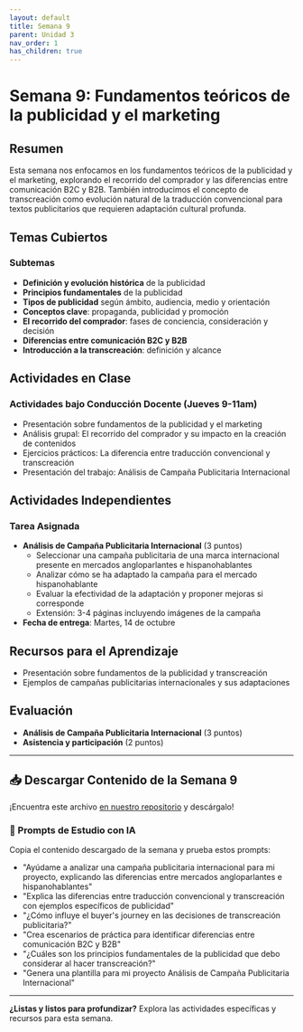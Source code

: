 ```yaml
---
layout: default
title: Semana 9
parent: Unidad 3
nav_order: 1
has_children: true
---
```


# Semana 9: Fundamentos teóricos de la publicidad y el marketing

## Resumen

Esta semana nos enfocamos en los fundamentos teóricos de la publicidad y el marketing, explorando el recorrido del comprador y las diferencias entre comunicación B2C y B2B. También introducimos el concepto de transcreación como evolución natural de la traducción convencional para textos publicitarios que requieren adaptación cultural profunda.

## Temas Cubiertos

### Subtemas
- **Definición y evolución histórica** de la publicidad
- **Principios fundamentales** de la publicidad
- **Tipos de publicidad** según ámbito, audiencia, medio y orientación
- **Conceptos clave**: propaganda, publicidad y promoción
- **El recorrido del comprador**: fases de conciencia, consideración y decisión
- **Diferencias entre comunicación B2C y B2B**
- **Introducción a la transcreación**: definición y alcance

## Actividades en Clase

### Actividades bajo Conducción Docente (Jueves 9-11am)
- Presentación sobre fundamentos de la publicidad y el marketing
- Análisis grupal: El recorrido del comprador y su impacto en la creación de contenidos
- Ejercicios prácticos: La diferencia entre traducción convencional y transcreación
- Presentación del trabajo: Análisis de Campaña Publicitaria Internacional

## Actividades Independientes

### Tarea Asignada
- **Análisis de Campaña Publicitaria Internacional** (3 puntos)
  - Seleccionar una campaña publicitaria de una marca internacional presente en mercados angloparlantes e hispanohablantes
  - Analizar cómo se ha adaptado la campaña para el mercado hispanohablante
  - Evaluar la efectividad de la adaptación y proponer mejoras si corresponde
  - Extensión: 3-4 páginas incluyendo imágenes de la campaña
- **Fecha de entrega**: Martes, 14 de octubre

## Recursos para el Aprendizaje

- Presentación sobre fundamentos de la publicidad y transcreación
- Ejemplos de campañas publicitarias internacionales y sus adaptaciones

## Evaluación

- **Análisis de Campaña Publicitaria Internacional** (3 puntos)
- **Asistencia y participación** (2 puntos)

---

## 📥 Descargar Contenido de la Semana 9
¡Encuentra este archivo [en nuestro repositorio](https://github.com/alainamb/uic_tr14-trad-comercial/blob/main/unidad3/semana9/semana9-resumen.md) y descárgalo!

### 🤖 Prompts de Estudio con IA
Copia el contenido descargado de la semana y prueba estos prompts:
- "Ayúdame a analizar una campaña publicitaria internacional para mi proyecto, explicando las diferencias entre mercados angloparlantes e hispanohablantes"
- "Explica las diferencias entre traducción convencional y transcreación con ejemplos específicos de publicidad"
- "¿Cómo influye el buyer's journey en las decisiones de transcreación publicitaria?"
- "Crea escenarios de práctica para identificar diferencias entre comunicación B2C y B2B"
- "¿Cuáles son los principios fundamentales de la publicidad que debo considerar al hacer transcreación?"
- "Genera una plantilla para mi proyecto Análisis de Campaña Publicitaria Internacional"

---

**¿Listas y listos para profundizar?** Explora las actividades específicas y recursos para esta semana.
